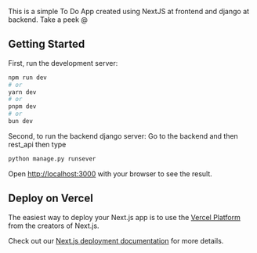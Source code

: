 This is a simple To Do App created using NextJS at frontend and django at backend.
Take a peek @

## Getting Started

First, run the development server:

```bash
npm run dev
# or
yarn dev
# or
pnpm dev
# or
bun dev
```

Second, to run the backend django server:
Go to the backend and then rest_api then type
```bash
python manage.py runsever
```

Open [http://localhost:3000](http://localhost:3000) with your browser to see the result.

## Deploy on Vercel

The easiest way to deploy your Next.js app is to use the [Vercel Platform](https://vercel.com/new?utm_medium=default-template&filter=next.js&utm_source=create-next-app&utm_campaign=create-next-app-readme) from the creators of Next.js.

Check out our [Next.js deployment documentation](https://nextjs.org/docs/deployment) for more details.
